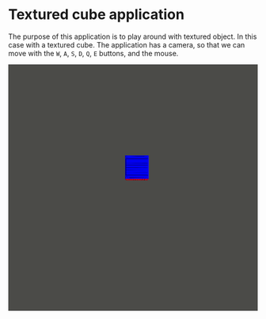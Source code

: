 # Textured cube application

The purpose of this application is to play around with textured object. In this case with a textured cube. The application has a camera, so that we can move with the `W`, `A`, `S`, `D`, `Q`, `E` buttons, and the mouse.

![Sample gif](./sample/sample.gif)
